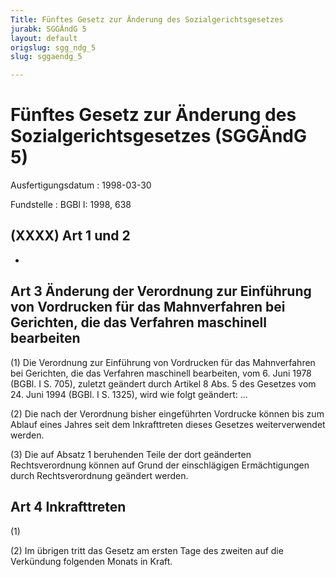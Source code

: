 ```yaml
---
Title: Fünftes Gesetz zur Änderung des Sozialgerichtsgesetzes
jurabk: SGGÄndG 5
layout: default
origslug: sgg_ndg_5
slug: sggaendg_5

---
```


# Fünftes Gesetz zur Änderung des Sozialgerichtsgesetzes (SGGÄndG 5)

Ausfertigungsdatum
:   1998-03-30

Fundstelle
:   BGBl I: 1998, 638

## (XXXX) Art 1 und 2

-

## Art 3 Änderung der Verordnung zur Einführung von Vordrucken für das Mahnverfahren bei Gerichten, die das Verfahren maschinell bearbeiten

(1)
Die Verordnung zur Einführung von Vordrucken für das Mahnverfahren bei
Gerichten, die das Verfahren maschinell bearbeiten, vom 6. Juni 1978
(BGBl. I S. 705), zuletzt geändert durch Artikel 8 Abs. 5 des Gesetzes
vom 24. Juni 1994 (BGBl. I S. 1325), wird wie folgt geändert:
...

(2) Die nach der Verordnung bisher eingeführten Vordrucke können bis
zum Ablauf eines Jahres seit dem Inkrafttreten dieses Gesetzes
weiterverwendet werden.

(3) Die auf Absatz 1 beruhenden Teile der dort geänderten
Rechtsverordnung können auf Grund der einschlägigen Ermächtigungen
durch Rechtsverordnung geändert werden.

## Art 4 Inkrafttreten

(1)

(2) Im übrigen tritt das Gesetz am ersten Tage des zweiten auf die
Verkündung folgenden Monats in Kraft.

